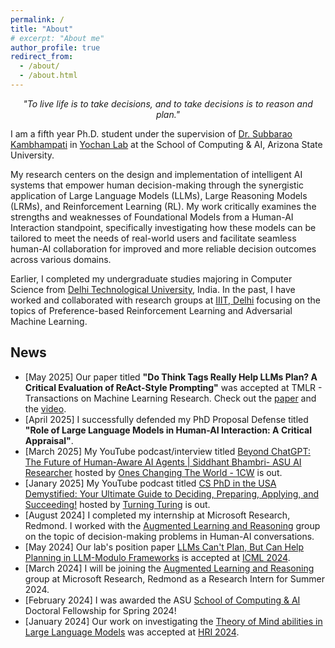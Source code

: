 ```yaml
---
permalink: /
title: "About"
# excerpt: "About me"
author_profile: true
redirect_from: 
  - /about/
  - /about.html
---
```




<div align="center">

*"To live life is to take decisions, and to take decisions is to reason and plan."* 

</div>

I am a fifth year Ph.D. student under the supervision of [Dr. Subbarao Kambhampati](https://rakaposhi.eas.asu.edu/) in [Yochan Lab](https://yochan-lab.github.io/home/) at the School of Computing & AI, Arizona State University. 

My research centers on the design and implementation of intelligent AI systems that empower human decision-making through the synergistic application of Large Language Models (LLMs), Large Reasoning Models (LRMs), and Reinforcement Learning (RL). My work critically examines the strengths and weaknesses of Foundational Models from a Human-AI Interaction standpoint, specifically investigating how these models can be tailored to meet the needs of real-world users and facilitate seamless human-AI collaboration for improved and more reliable decision outcomes across various domains.

Earlier, I completed my undergraduate studies majoring in Computer Science from [Delhi Technological University](http://dtu.ac.in/), India. In the past, I have worked and collaborated with research groups at [IIIT, Delhi](http://faculty.iiitd.ac.in/~arunb/) focusing on the topics of Preference-based Reinforcement Learning and Adversarial Machine Learning. 

## News

- [May 2025] Our paper titled **"Do Think Tags Really Help LLMs Plan? A Critical Evaluation of ReAct-Style Prompting"** was accepted at TMLR - Transactions on Machine Learning Research. Check out the [paper](https://openreview.net/forum?id=aFAMPSmNHR&referrer=%5BAuthor%20Console%5D(%2Fgroup%3Fid%3DTMLR%2FAuthors%23your-submissions)) and the [video](https://youtu.be/F8XNJ7tAcBE).
- [April 2025] I successfully defended my PhD Proposal Defense titled **"Role of Large Language Models in Human-AI Interaction: A Critical Appraisal"**.
- [March 2025] My YouTube podcast/interview titled [Beyond ChatGPT: The Future of Human-Aware AI Agents | Siddhant Bhambri- ASU AI Researcher](https://www.youtube.com/watch?si=G-84-w4ocMTyhlKy&v=tVg8JIOD_BY&feature=youtu.be) hosted by [Ones Changing The World - 1CW](https://www.youtube.com/@1CWpodcast) is out.
- [Janary 2025] My YouTube podcast titled [CS PhD in the USA Demystified: Your Ultimate Guide to Deciding, Preparing, Applying, and Succeeding!](https://www.youtube.com/watch?v=535CIprP_bw) hosted by [Turning Turing](https://www.youtube.com/@turningturing9217) is out.
- [August 2024] I completed my internship at Microsoft Research, Redmond. I worked with the [Augmented Learning and Reasoning](https://www.microsoft.com/en-us/research/group/augmented-learning-and-reasoning/) group on the topic of decision-making problems in Human-AI conversations.
- [May 2024] Our lab's position paper [LLMs Can't Plan, But Can Help Planning in LLM-Modulo Frameworks](https://icml.cc/virtual/2024/poster/33965) is accepted at [ICML 2024](https://icml.cc).
- [March 2024] I will be joining the [Augmented Learning and Reasoning](https://www.microsoft.com/en-us/research/group/augmented-learning-and-reasoning/) group at Microsoft Research, Redmond as a Research Intern for Summer 2024.
- [February 2024] I was awarded the ASU [School of Computing & AI](https://scai.engineering.asu.edu) Doctoral Fellowship for Spring 2024!
- [January 2024] Our work on investigating the [Theory of Mind abilities in Large Language Models](https://urldefense.com/v3/__https://maestro.acm.org/trk/clickp?ref=z16l2snue3_2-310b8_0x33ae25x01870&doi=3610978.3640767__;!!IKRxdwAv5BmarQ!ek06rhgjvhiBd0PdpQhFAr-PtFSKzG3LF_S9E8-UrHlgRi53ZzDEPNykdX3lrkchDF1BLYOH6A74ep_oNg$) was accepted at [HRI 2024](https://dl.acm.org/doi/proceedings/10.1145/3610978).

<style>
.news-section {
  background-color: #f5f5f5;
  padding: 20px;
  border-radius: 5px;
}

.news-section ul {
  list-style-type: none;
  padding: 0;
}

.news-section li {
  margin-bottom: 10px;
  padding: 5px;
  background-color: #ffffff;
  border-radius: 3px;
  box-shadow: 0 2px 4px rgba(0, 0, 0, 0.1);
}
</style>